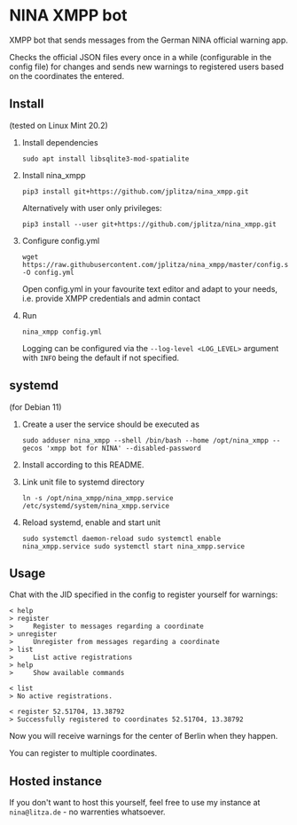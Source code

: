 # NINA XMPP bot

XMPP bot that sends messages from the German NINA official warning app.

Checks the official JSON files every once in a while (configurable in the config
file) for changes and sends new warnings to registered users based on the
coordinates the entered.

## Install

(tested on Linux Mint 20.2)

1. Install dependencies

       sudo apt install libsqlite3-mod-spatialite

2. Install nina_xmpp

       pip3 install git+https://github.com/jplitza/nina_xmpp.git

   Alternatively with user only privileges:

       pip3 install --user git+https://github.com/jplitza/nina_xmpp.git

3. Configure config.yml

       wget https://raw.githubusercontent.com/jplitza/nina_xmpp/master/config.sample.yml -O config.yml

   Open config.yml in your favourite text editor and adapt to your needs, i.e. provide XMPP credentials and admin contact

4. Run

       nina_xmpp config.yml

   Logging can be configured via the `--log-level <LOG_LEVEL>` argument  with `INFO` being the default if not specified.
   

## systemd

   (for Debian 11)
1. Create a user the service should be executed as

      `sudo adduser nina_xmpp --shell /bin/bash --home /opt/nina_xmpp --gecos 'xmpp bot for NINA' --disabled-password`

2. Install according to this README.

3. Link unit file to systemd directory

      `ln -s /opt/nina_xmpp/nina_xmpp.service /etc/systemd/system/nina_xmpp.service`

4. Reload systemd, enable and start unit

    `sudo systemctl daemon-reload
    sudo systemctl enable nina_xmpp.service
    sudo systemctl start nina_xmpp.service`

## Usage

Chat with the JID specified in the config to register yourself for warnings:

```
< help
> register
>     Register to messages regarding a coordinate
> unregister
>     Unregister from messages regarding a coordinate
> list
>     List active registrations
> help
>     Show available commands

< list
> No active registrations.

< register 52.51704, 13.38792
> Successfully registered to coordinates 52.51704, 13.38792
```

Now you will receive warnings for the center of Berlin when they happen.

You can register to multiple coordinates.

## Hosted instance

If you don't want to host this yourself, feel free to use my instance at
`nina@litza.de` - no warrenties whatsoever.
